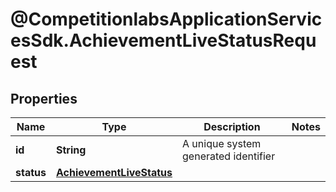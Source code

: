 # @CompetitionlabsApplicationServicesSdk.AchievementLiveStatusRequest

## Properties

Name | Type | Description | Notes
------------ | ------------- | ------------- | -------------
**id** | **String** | A unique system generated identifier | 
**status** | [**AchievementLiveStatus**](AchievementLiveStatus.md) |  | 


